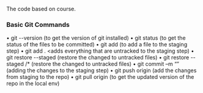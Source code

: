 The code based on course.

### Basic Git Commands
• git --version (to get the version of git installed)
• git status (to get the status of the files to be committed)
• git add <file> (to add a file to the staging step)
• git add . <adds everything that are untracked to the
staging step)
• git restore --staged <file> (restore the changed to
untracked files)
• git restore --staged <folder>/* (restore the changed to
untracked files)
• git commit –m “<message>” (adding the changes to
the staging step)
• git push origin (add the changes from staging to the
repo)
• git pull origin (to get the updated version of the repo in
the local env)